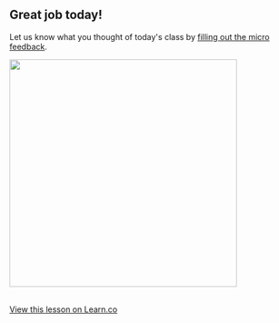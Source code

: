 ## Great job today!

Let us know what you thought of today's class by [filling out the micro feedback](https://docs.google.com/forms/d/1EFKrhNajvDRhKL3KjLNUkht-j0EZIcgz2iO00rVawaE/viewform).

<img src="https://s3.amazonaws.com/after-school-assets/survey.jpg" width="400">
<br>
<br>

<a href='https://learn.co/lessons/precollege-summer-microfeedback' data-visibility='hidden'>View this lesson on Learn.co</a>
